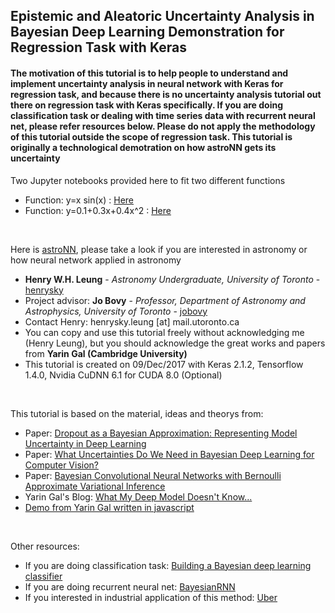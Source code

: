 ## Epistemic and Aleatoric Uncertainty Analysis in Bayesian Deep Learning Demonstration for Regression Task with Keras

#### The motivation of this tutorial is to help people to understand and implement uncertainty analysis in neural network with Keras for regression task, and because there is no uncertainty analysis tutorial out there on regression task with Keras specifically. If you are doing classification task or dealing with time series data with recurrent neural net, please refer resources below. Please do not apply the methodology of this tutorial outside the scope of regression task. This tutorial is originally a technological demotration on how astroNN gets its uncertainty

Two Jupyter notebooks provided here to fit two different functions
* Function: y=x sin(x) : [Here](Uncertainty_Demo_x_sinx.ipynb)
* Function: y=0.1+0.3x+0.4x^2 : [Here](Uncertainty_Demo_quad.ipynb)

<br>

Here is [astroNN](https://github.com/henrysky/astroNN), please take a look if you are interested in astronomy or how neural network applied in astronomy
* **Henry W.H. Leung** - *Astronomy Undergraduate, University of Toronto* - [henrysky](https://github.com/henrysky)
* Project advisor: **Jo Bovy** - *Professor, Department of Astronomy and Astrophysics, University of Toronto* - [jobovy](https://github.com/jobovy)
* Contact Henry: henrysky.leung [at] mail.utoronto.ca
* You can copy and use this tutorial freely without acknowledging me (Henry Leung), but you should acknowledge the great works and papers from **Yarin Gal (Cambridge University)**
* This tutorial is created on 09/Dec/2017 with Keras 2.1.2, Tensorflow 1.4.0, Nvidia CuDNN 6.1 for CUDA 8.0 (Optional)
 
<br>

This tutorial is based on the material, ideas and theorys from: 
* Paper: [Dropout as a Bayesian Approximation: Representing Model Uncertainty in Deep Learning](https://arxiv.org/abs/1506.02142)
* Paper: [What Uncertainties Do We Need in Bayesian Deep Learning for Computer Vision?](https://arxiv.org/abs/1703.04977)
* Paper: [Bayesian Convolutional Neural Networks with Bernoulli Approximate Variational Inference](https://arxiv.org/abs/1506.02158)
* Yarin Gal's Blog: [What My Deep Model Doesn't Know...](http://mlg.eng.cam.ac.uk/yarin/blog_3d801aa532c1ce.html)
* [Demo from Yarin Gal written in javascript](https://github.com/yaringal/HeteroscedasticDropoutUncertainty)
 
<br>

Other resources:
* If you are doing classification task: [Building a Bayesian deep learning classifier](https://github.com/kyle-dorman/bayesian-neural-network-blogpost)
* If you are doing recurrent neural net: [BayesianRNN](https://github.com/yaringal/BayesianRNN)
* If you interested in industrial application of this method: [Uber](https://eng.uber.com/neural-networks-uncertainty-estimation/)